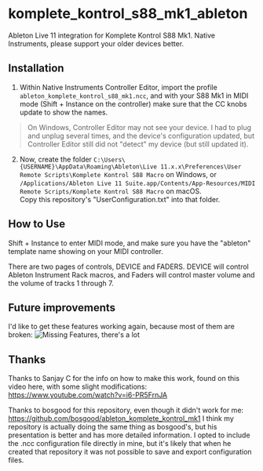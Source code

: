 # komplete_kontrol_s88_mk1_ableton
Ableton Live 11 integration for Komplete Kontrol S88 Mk1.
Native Instruments, please support your older devices better.

## Installation

1. Within Native Instruments Controller Editor, import the profile `ableton_komplete_kontrol_s88_mk1.ncc`, and with your S88 Mk1 in MIDI mode (Shift + Instance on the controller) make sure that the CC knobs update to show the names.  

> On Windows, Controller Editor may not see your device.  I had to plug and unplug several times, and the device's configuration updated, but Controller Editor still did not "detect" my device (but still updated it).

2. Now, create the folder `C:\Users\{USERNAME}\AppData\Roaming\Ableton\Live 11.x.x\Preferences\User Remote Scripts\Komplete Kontrol S88 Macro` on Windows, or `/Applications/Ableton Live 11 Suite.app/Contents/App-Resources/MIDI Remote Scripts/Komplete Kontrol S88 Macro` on macOS.  
Copy this repository's "UserConfiguration.txt" into that folder.


## How to Use
Shift + Instance to enter MIDI mode, and make sure you have the "ableton" template name showing on your MIDI controller.

There are two pages of controls, DEVICE and FADERS.  DEVICE will control Ableton Instrument Rack macros, and Faders will control master volume and the volume of tracks 1 through 7.

## Future improvements
I'd like to get these features working again, because most of them are broken:
![Missing Features, there's a lot](https://us.v-cdn.net/6034896/uploads/PU80VDEXTH7S/screenshot-2022-05-18-at-12-23-22.png "Missing features, there's a lot.")


## Thanks

Thanks to Sanjay C for the info on how to make this work, found on this video here, with some slight modifications:  https://www.youtube.com/watch?v=i6-PR5FrnJA

Thanks to bosgood for this repository, even though it didn't work for me:  https://github.com/bosgood/ableton_komplete_kontrol_mk1
I think my repository is actually doing the same thing as bosgood's, but his presentation is better and has more detailed information.  I opted to include the .ncc configuration file directly in mine, but it's likely that when he created that repository it was not possible to save and export configuration files.
